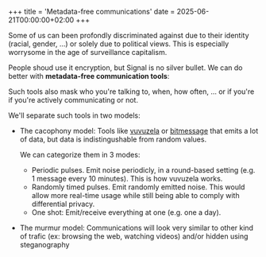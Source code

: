 +++
title = 'Metadata-free communications'
date = 2025-06-21T00:00:00+02:00
+++

Some of us can been profondly discriminated against due to their identity
(racial, gender, ...) or solely due to political views. This is especially
worrysome in the age of surveillance capitalism.

People shoud use it encryption, but Signal is no silver bullet. We can do
better with **metadata-free communication tools**:

Such tools also mask who you're talking to, when, how often, ... or if you're
if you're actively communicating or not.

We'll separate such tools in two models:
- The cacophony model: Tools like [vuvuzela](https://vuvuzela.io/) or
  [bitmessage](https://en.wikipedia.org/wiki/Bitmessage) that emits a lot of
  data, but data is indistingushable from random values.

  We can categorize them in 3 modes:
  + Periodic pulses. Emit noise periodicly, in a round-based setting (e.g. 1
    message every 10 minutes). This is how vuvuzela works.
  + Randomly timed pulses. Emit randomly emitted noise. This would allow more
    real-time usage while still being able to comply with differential privacy.
  + One shot: Emit/receive everything at one (e.g. one a day).

- The murmur model: Communications will look very similar to other kind of
  trafic (ex: browsing the web, watching videos) and/or hidden using
  steganography
